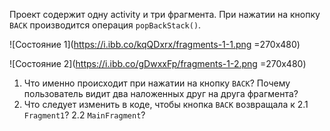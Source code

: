 Проект содержит одну activity и три фрагмента. При нажатии на кнопку `BACK` производится операция `popBackStack()`.

![Состояние 1](https://i.ibb.co/kqQDxrx/fragments-1-1.png =270x480)

![Состояние 2](https://i.ibb.co/gDwxxFp/fragments-1-2.png =270x480)

1. Что именно происходит при нажатии на кнопку `BACK`? Почему пользователь видит два наложенных друг на друга фрагмента?
2. Что следует изменить в коде, чтобы кнопка `BACK` возвращала к
2.1 `Fragment1`?
2.2 `MainFragment`?
